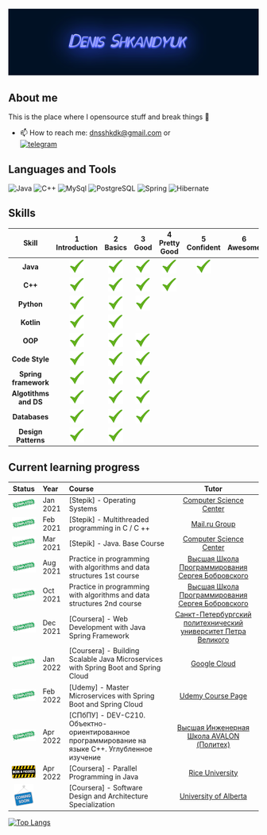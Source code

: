 <!--
**Rollcorn/Rollcorn** is a ✨ _special_ ✨ repository because its `README.md` (this file) appears on your GitHub profile.


- ⚡ Fun fact: ...
-->

![Header](https://github.com/Rollcorn/Rollcorn/blob/main/assets/scene.png)

## About me

This is the place where I opensource stuff and break things :rofl:
<!--

- 🔭 Some of my pet projects:
  * [employee-management-system](https://github.com/Rollcorn/employee-management-system) - JAVA - Spring Boot - Angulat - PostgreSQL.
  * [student-management-system](https://github.com/Rollcorn/student-management-system) - JAVA - Spring Boot - Thymeleaf - PostgreSQL.
  * [client-server app](https://github.com/Rollcorn/ServerClientApp) - C++ - Sockets - QT
- 🌱 I’m currently learning Spring framework. You can look at my [syllabus](https://docs.google.com/spreadsheets/d/11FlKZ0HRSQCDVSGVtglLY5rEkbltWyGg5sHI2Axvxrc/edit#gid=0)
- In free time im solving [LeetCode Contests](https://github.com/Rollcorn/Contests/tree/main/LeetCode)
- 👨‍💻 &nbsp;Read more about my last finished projects at [rollcorn.github.io](https://rollcorn.github.io./)
-->
- 📫 How to reach me: dnsshkdk@gmail.com  or  
                      [![telegram](https://img.shields.io/badge/-telegram-090909?style=for-the-badge&logo=Telegram&logoColor=white)](https://t.me/d_shkndk)

## Languages and Tools

![Java](https://img.shields.io/badge/-Java-090909?style=for-the-badge&logo=Java&logoColor=ff9129)
![C++](https://img.shields.io/badge/-C++-090909?style=for-the-badge&logo=C%2b%2b&logoColor=36a8ff)
![MySql](https://img.shields.io/badge/-MySQL-090909?style=for-the-badge&logo=mysql&logoColor=white)
![PostgreSQL](https://img.shields.io/badge/-PostgreSQL-090909?style=for-the-badge&logo=PostgreSQL&logoColor=white)
![Spring](https://img.shields.io/badge/-Spring-090909?style=for-the-badge&logo=Spring&logoColor=36ff70)
![Hibernate](https://img.shields.io/badge/-Hibernate-090909?style=for-the-badge&logo=Hibernate&logoColor=ffca89)

## Skills

[done]: https://github.com/Rollcorn/Rollcorn/blob/main/assets/lildone.png "Done"

|        Skill         | 1<br>Introduction |  2<br>Basics  |   3<br>Good   | 4<br>Pretty Good | 5<br>Confident | 6<br>Awesome |
| :------------------: | :---------------: | :-----------: | :-----------: | :--------------: | :------------: | :----------: |
|    **Java**          |   ![done][done]   | ![done][done] | ![done][done] |  ![done][done]   | ![done][done] |              |
|       **C++**        |   ![done][done]   | ![done][done] | ![done][done] |  ![done][done]   |                |              |
|       **Python**     |   ![done][done]   | ![done][done] | ![done][done] |                  |                |              |
|       **Kotlin**     |   ![done][done]   | ![done][done] |               |                  |                |              |
| **OOP**              |   ![done][done]   | ![done][done] | ![done][done] |                  |                |              |
| **Code Style**       |   ![done][done]   | ![done][done] | ![done][done] |                  |                |              |
| **Spring framework** |   ![done][done]   | ![done][done] | ![done][done] |                  |                |              |
| **Algotithms and DS**|  ![done][done]    | ![done][done] | ![done][done] |                  |                |              |
| **Databases**        |   ![done][done]   | ![done][done] | ![done][done] |                  |                |              |
| **Design Patterns** |   ![done][done]    | ![done][done] |               |                  |                |              |

## Current learning progress

[completed]: https://github.com/Rollcorn/Rollcorn/blob/main/assets/lcompleted.png "Completed"
[in progress]: https://github.com/Rollcorn/Rollcorn/blob/main/assets/lilinprogress.png "In Progress"
[soon]: https://github.com/Rollcorn/Rollcorn/blob/main/assets/lcomingsoon.png "Soon"

|           Status            | Year     | Course                                                                              |                                                                          Tutor                                                                           |
| :-------------------------: | :------- | :---------------------------------------------------------------------------------- | :------------------------------------------------------------------------------------------------------------------------------------------------------: |
| ![Completed][completed]   | Jan 2021 | [Stepik] - Operating Systems | [Сomputer Science Center](https://stepik.org/course/1780/info)|
| ![Completed][completed]   | Feb 2021 | [Stepik] - Multithreaded programming in C / C ++| [Mail.ru Group](https://stepik.org/course/149/info) |
| ![Completed][completed]   | Mar 2021 | [Stepik] - Java. Base Course|[Сomputer Science Center](https://stepik.org/course/187/info) |
| ![Completed][completed]   | Aug 2021 | Practice in programming with algorithms and data structures 1st course  | [Высшая Школа Программирования Сергея Бобровского](https://vk.com/lambda_brain)                                    |
| ![Completed][completed]   | Oct 2021 | Practice in programming with algorithms and data structures 2nd course  | [Высшая Школа Программирования Сергея Бобровского](https://vk.com/lambda_brain)                                    |
| ![Completed][completed]   | Dec 2021 | [Coursera] - Web Development with Java Spring Framework                 | [Санкт-Петербургский политехнический университет Петра Великого](https://www.coursera.org/learn/web-development-with-java-spring-framework/home/welcome) |
| ![Completed][completed] | Jan 2022 | [Coursera] - Building Scalable Java Microservices with Spring Boot and Spring Cloud | [Google Cloud](https://www.coursera.org/learn/google-cloud-java-spring/home/welcome)                                  |
| ![Completed][completed] | Feb 2022 | [Udemy] - Master Microservices with Spring Boot and Spring Cloud | [Udemy Course Page](https://www.udemy.com/course/microservices-with-spring-boot-and-spring-cloud/)   
| ![Completed][completed] | Apr 2022 | [СПбПУ] - DEV-C210. Объектно-ориентированное программирование на языке С++. Углубленное изучение| [Высшая Инженерная Школа AVALON (Политех)](https://www.avalon.ru/Courses/Course/DEV-C210-Obektno-orientirovannoe-programmirovanie-na-yazyke-S-Uglublennoe-izuchenie/2519/)                                |
| ![In Progress][in progress] | Apr 2022 | [Coursera] - Parallel Programming in Java| [Rice University](https://www.coursera.org/learn/parallel-programming-in-java/home/welcome)                                |
| ![Soon][soon]        |          | [Coursera] - Software Design and Architecture Specialization            | [University of Alberta](https://www.coursera.org/specializations/software-design-architecture)                              |

[//]: # "Reference links to courses"

[![Top Langs](https://github-readme-stats.vercel.app/api/top-langs/?username=rollcorn)](https://github.com/anuraghazra/github-readme-stats)
